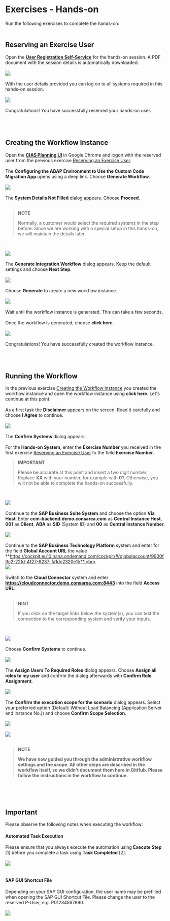 # Exercises - Hands-on

Run the following exercises to complete the hands-on:<br><br>

## Reserving an Exercise User

Open the [**User Registration Self-Service**](https://cias-handson-dispatcher.cfapps.eu10.hana.ondemand.com/users/hands-on/reserve) for the hands-on session. A PDF document with the session details is automatically downloaded.<br><br>
![](images/Self-Service-01.png)<br><br>
With the user details provided you can log on to all systems required in this hands-on session.<br><br>
![](images/Self-Service-02.png)<br><br>
Congratulations! You have successfully reserved your hands-on user.<br><br><br><br>

## Creating the Workflow Instance

Open the [**CIAS Planning UI**](https://cias-demo.cias-preprod.cfapps.eu10.hana.ondemand.com/#/deeplink/SOLUTION_CIAS_DEMO/SCENARIO_CIAS_CCM_HANDSON/com.sap.btp.abap.ccm.setup.handson) in Google Chrome and logon with the reserved user from the previous exercise [Reserving an Exercise User](#reserving-an-exercise-user).<br><br>
The **Configuring the ABAP Environment to Use the Custom Code Migration App** opens using a deep link. Choose **Generate Workflow**.<br><br>
![](images/Planning-UI-01.png)<br><br>
The **System Details Not Filled** dialog appears. Choose **Proceed**.<br><br>

>**NOTE**
>
> Normally, a customer would select the required systems in the step before. Since we are working with a special setup in this hands-on, we will maintain the details later.

<br>

![](images/Planning-UI-02.png)<br><br>
The **Generate Integration Workflow** dialog appears. Keep the default settings and choose **Next Step**.<br><br>
![](images/Planning-UI-03.png)<br><br>
Choose **Generate** to create a new workflow instance.<br><br>
![](images/Planning-UI-04.png)<br><br>
Wait until the workflow instance is generated. This can take a few seconds.<br><br>
Once the workflow is generated, choose **click here**.<br><br>
![](images/Planning-UI-05.png)<br><br>
Congratulations! You have successfully created the workflow instance.<br><br><br><br>

## Running the Workflow

In the previous exercise [Creating the Workflow Instance](#creating-the-workflow-instance) you created the workflow instance and open the workflow instance using **click here**. Let's continue at this point.<br><br>
As a first task the **Disclaimer** appears on the screen. Read it carefully and choose **I Agree** to continue.<br><br>
![](images/Workflow-01.png)<br><br>
The **Confirm Systems** dialog appears.<br><br>
For the **Hands-on System**, enter the **Exercise Number** you received in the first exercise [Reserving an Exercise User](#reserving-an-exercise-user) to the field **Exercise Number**.

>**IMPORTANT**
>
> Please be accurate at this point and insert a two digit number. Replace **XX** with your number, for example with **01**. Otherwise, you will not be able to complete the hands-on successfully.

<br>

![](images/Workflow-02.png)<br><br>
Continue to the **SAP Business Suite System** and choose the option **Via Host**.
Enter **ccm-backend.demo.consarea.com** as **Central Instance Host**, **001** as **Client**, **ABA** as **SID** (System ID) and **00** as **Central Instance Number**.<br><br>
![](images/Workflow-03.png)<br><br>
Continue to the **SAP Business Technology Platform** system and enter for the field **Global Account URL** the value **https://cockpit.eu10.hana.ondemand.com/cockpit/#/globalaccount/9930f9c2-22fd-4f27-8237-fa1dc2320e1b**.<br><br>
![](images/Workflow-04.png)<br><br>
Switch to the **Cloud Connector** system and enter **https://cloudconnector.demo.consarea.com:8443** into the field **Access URL**.<br><br>

>**HINT**
>
> If you click on the target links below the system(s), you can test the connection to the corresponding system and verify your inputs.

<br>

![](images/Workflow-05.png)<br><br>
Choose **Confirm Systems** to continue.<br><br>
![](images/Workflow-06.png)<br><br>
The **Assign Users To Required Roles** dialog appears. Choose **Assign all roles to my user** and confirm the dialog afterwards with **Confirm Role Assignment**.<br><br>
![](images/Workflow-07.png)<br><br>
The **Confirm the execution scope for the scenario** dialog appears. Select your preferred option (Default: Without Load Balancing (Application Server and Instance No.)) and choose **Confirm Scope Selection**.<br><br>
![](images/Workflow-08.png)<br><br>
![](images/Workflow-09.png)<br><br>

> **NOTE**
>
> **We have now guided you through the administrative workflow settings and the scope. All other steps are described in the workflow itself, so we didn't document them here in GitHub. Please follow the instructions in the workflow to continue.**

<br><br><br>

## Important
Please observe the following notes when executing the workflow:<br>

#### Automated Task Execution
Please ensure that you always execute the automation using **Execute Step** [1] before you complete a task using **Task Completed** [2].<br><br>
![](images/CIAS-10.png)<br><br>

#### SAP GUI Shortcut File

Depending on your SAP GUI configuration, the user name may be prefilled when opening the SAP GUI Shortcut File. Please change the user to the reserved P-User, e.g. P01234567890.<br><br>
![](images/CIAS-11.png)<br><br>
